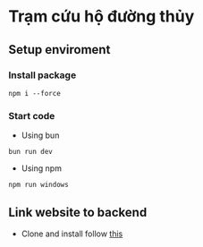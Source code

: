 # Trạm cứu hộ đường thủy

## Setup enviroment

### Install package

```
npm i --force
```

### Start code

- Using bun

```
bun run dev
```

- Using npm

```
npm run windows
```

## Link website to backend

- Clone and install follow [this](https://github.com/nguyetan/python-rescue-station?tab=readme-ov-file#c%C3%A0i-%C4%91%E1%BA%B7t)

